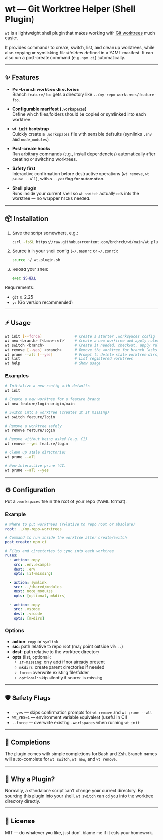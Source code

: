# wt — Git Worktree Helper (Shell Plugin)

`wt` is a lightweight shell plugin that makes working with [Git worktrees](https://git-scm.com/docs/git-worktree) much easier.

It provides commands to create, switch, list, and clean up worktrees, while also copying or symlinking files/folders defined in a YAML manifest. It can also run a post-create command (e.g. `npm ci`) automatically.

---

## ✨ Features

- **Per-branch worktree directories**  
  Branch `feature/foo` gets a directory like `../my-repo-worktrees/feature-foo`.

- **Configurable manifest (`.workspaces`)**  
  Define which files/folders should be copied or symlinked into each worktree.

- **`wt init` bootstrap**  
  Quickly create a `.workspaces` file with sensible defaults (symlinks `.env` and `node_modules`).

- **Post-create hooks**  
  Run arbitrary commands (e.g., install dependencies) automatically after creating or switching worktrees.

- **Safety first**  
  Interactive confirmation before destructive operations (`wt remove`, `wt prune --all`), with a `--yes` flag for automation.

- **Shell plugin**  
  Runs inside your current shell so `wt switch` actually `cd`s into the worktree — no wrapper hacks needed.

---

## 📦 Installation

1. Save the script somewhere, e.g.:

   ```bash
   curl -fsSL https://raw.githubusercontent.com/bnchrch/wt/main/wt.plugin.sh -o ~/.wt.plugin.sh
   ```

2. Source it in your shell config (`~/.bashrc` or `~/.zshrc`):

   ```bash
   source ~/.wt.plugin.sh
   ```

3. Reload your shell:

   ```bash
   exec $SHELL
   ```

Requirements:  
- `git` ≥ 2.25  
- [`yq`](https://github.com/mikefarah/yq) (Go version recommended)  

---

## ⚡ Usage

```bash
wt init [--force]               # Create a starter .workspaces config
wt new <branch> [<base-ref>]    # Create a new worktree and apply rules
wt switch <branch>              # Create if needed, checkout, apply rules, cd into it
wt remove [--yes] <branch>      # Remove the worktree for branch (asks to confirm)
wt prune --all [--yes]          # Prompt to delete stale worktree dirs; prunes registry
wt list                         # List registered worktrees
wt help                         # Show usage
```

### Examples

```bash
# Initialize a new config with defaults
wt init

# Create a new worktree for a feature branch
wt new feature/login origin/main

# Switch into a worktree (creates it if missing)
wt switch feature/login

# Remove a worktree safely
wt remove feature/login

# Remove without being asked (e.g. CI)
wt remove --yes feature/login

# Clean up stale directories
wt prune --all

# Non-interactive prune (CI)
wt prune --all --yes
```

---

## ⚙️ Configuration

Put a `.workspaces` file in the root of your repo (YAML format).

### Example

```yaml
# Where to put worktrees (relative to repo root or absolute)
root: ../my-repo-worktrees

# Command to run inside the worktree after create/switch
post_create: npm ci

# Files and directories to sync into each worktree
rules:
  - action: copy
    src: .env.example
    dest: .env
    opts: [if-missing]

  - action: symlink
    src: ../shared/modules
    dest: node_modules
    opts: [optional, mkdirs]

  - action: copy
    src: .vscode
    dest: .vscode
    opts: [mkdirs]
```

### Options

- **action**: `copy` or `symlink`
- **src**: path relative to repo root (may point outside via `..`)
- **dest**: path relative to the worktree directory
- **opts** (list, optional):
  - `if-missing`: only add if not already present
  - `mkdirs`: create parent directories if needed
  - `force`: overwrite existing file/folder
  - `optional`: skip silently if source is missing

---

## 🛡 Safety Flags

- `--yes` — skips confirmation prompts for `wt remove` and `wt prune --all`
- `WT_YES=1` — environment variable equivalent (useful in CI)
- `--force` — overwrite existing `.workspaces` when running `wt init`

---

## 🧩 Completions

The plugin comes with simple completions for Bash and Zsh. Branch names will auto-complete for `wt switch`, `wt new`, and `wt remove`.

---

## 🚀 Why a Plugin?

Normally, a standalone script can’t change your current directory. By sourcing this plugin into your shell, `wt switch` can `cd` you into the worktree directory directly.

---

## 📖 License

MIT — do whatever you like, just don’t blame me if it eats your homework.
